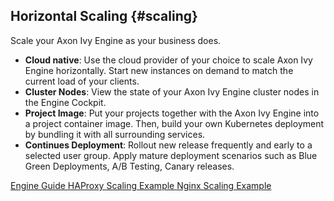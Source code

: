 ## Horizontal Scaling {#scaling}

Scale your Axon Ivy Engine as your business does.

- **Cloud native**: Use the cloud provider of your choice to scale Axon Ivy Engine horizontally. 
  Start new instances on demand to match the current load of your clients.
- **Cluster Nodes**: View the state of your Axon Ivy Engine cluster nodes in the Engine Cockpit.
- **Project Image**: Put your projects together with the Axon Ivy Engine into a project container image. 
  Then, build your own Kubernetes deployment by bundling it with all surrounding services.
- **Continues Deployment**: Rollout new release frequently and early to a selected user group. 
  Apply mature deployment scenarios such as Blue Green Deployments, A/B Testing, Canary releases. 

<div class="short-links">
	<a href="${docBaseUrl}/engine-guide/engine-guide/integration/cluster/index.html"
		target="_blank" rel="noopener noreferrer">
		<i class="si si-book"></i> Engine Guide
	</a>
	<a href="https://github.com/axonivy/docker-samples/tree/master/ivy-scaling-haproxy"
		target="_blank" rel="noopener noreferrer">
		<i class="si si-movie"></i> HAProxy Scaling Example
	</a>
	<a href="https://github.com/axonivy/docker-samples/tree/master/ivy-scaling-nginx"
		target="_blank" rel="noopener noreferrer">
		<i class="si si-movie"></i> Nginx Scaling Example
	</a>

</div>

